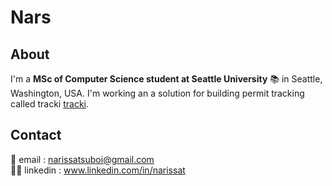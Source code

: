 # Nars 

## About 
I'm a **MSc of Computer Science student at Seattle University** 📚 in Seattle, Washington, USA. I'm working an a solution for building permit tracking called tracki [tracki](https://github.com/narissatsuboi/tracki). 

## Contact
📮 email : <narissatsuboi@gmail.com>           
🤝🏻 linkedin : www.linkedin.com/in/narissat
